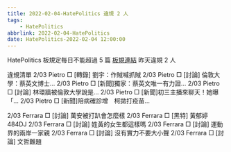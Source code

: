 ```yaml
---
title: 2022-02-04-HatePolitics 違規 2 人
tags:
    - HatePolitics
abbrlink: 2022-02-04-HatePolitics
date: HatePolitics-2022-02-04 12:00:00
---
```

HatePolitics 板規定每日不能超過 5 篇 [板規連結](https://www.ptt.cc/bbs/HatePolitics/M.1617115262.A.D60.html)
昨天違規 2 人<!-- more -->

違規清單
2/03 Pietro □ [轉錄] 劉宇：作賊喊抓賊
2/03 Pietro □ [討論] 倫敦大學：蔡英文博士…
2/03 Pietro □ [新聞]獨家：蔡英文唯一有力證…
2/03 Pietro □ [討論] 林環牆被倫敦大學說是…
2/03 Pietro □ [新聞]初三主播來聊天！她曝「…
2/03 Pietro □ [新聞]陪病確診增　柯拋打疫苗…

2/03 Ferrara □ [討論] 萬安被打趴會怎麼樣
2/03 Ferrara □ [黑特] 黃郁婷484DJ
2/03 Ferrara □ [討論]  姓黃的女生都這樣嗎
2/03 Ferrara □ [討論] 運動界的兩岸一家親
2/03 Ferrara □ [討論] 沒有實力不要大小聲
2/03 Ferrara □ [討論] 文哲難題